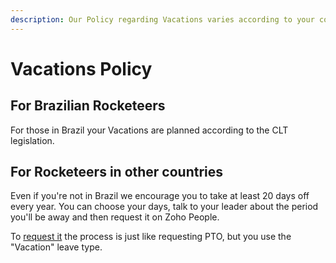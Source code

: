 ```yaml
---
description: Our Policy regarding Vacations varies according to your country.
---
```


# Vacations Policy

## For Brazilian Rocketeers

For those in Brazil your Vacations are planned according to the CLT legislation.

## For Rocketeers in other countries

Even if you're not in Brazil we encourage you to take at least 20 days off every year. You can choose your days, talk to your leader about the period you'll be away and then request it on Zoho People.

To [request it](https://people.zoho.com/rocketchat/zp#leavetracker/applyleave) the process is just like requesting PTO, but you use the "Vacation" leave type.

